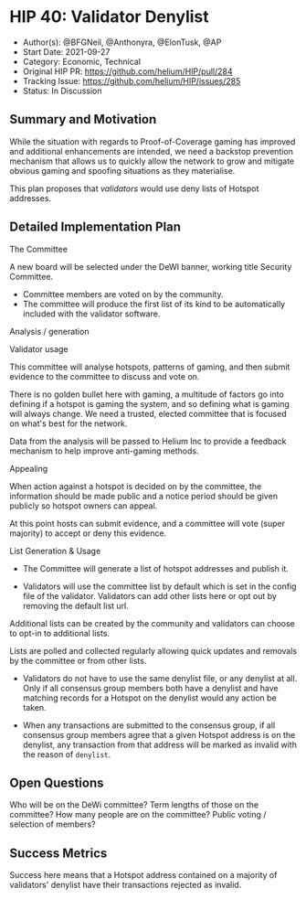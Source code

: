 # HIP 40: Validator Denylist
 
- Author(s): @BFGNeil, @Anthonyra, @ElonTusk, @AP
- Start Date: 2021-09-27
- Category: Economic, Technical
- Original HIP PR: https://github.com/helium/HIP/pull/284
- Tracking Issue: https://github.com/helium/HIP/issues/285
- Status: In Discussion
 
## Summary and Motivation
[motivation]: #motivation
 
While the situation with regards to Proof-of-Coverage gaming has improved and additional enhancements are intended, we need a backstop prevention mechanism that allows us to quickly allow the network to grow and mitigate obvious gaming and spoofing situations as they materialise.
 
This plan proposes that *validators* would use deny lists of Hotspot addresses.
 
## Detailed Implementation Plan
[detailed-explanation]: #detailed-explanation
 
The Committee
 
A new board will be selected under the DeWI banner, working title Security Committee.
 
- Committee members are voted on by the community.
- The committee will produce the first list of its kind to be automatically included with the validator software. 
 
Analysis / generation
 
Validator usage
 
This committee will analyse hotspots, patterns of gaming, and then submit evidence to the committee to discuss and vote on.
 
There is no golden bullet here with gaming, a multitude of factors go into defining if a hotspot is gaming the system, and so defining what is gaming will always change. We need a trusted, elected committee that is focused on what's best for the network.
 
Data from the analysis will be passed to Helium Inc to provide a feedback mechanism to help improve anti-gaming methods.
 
Appealing
 
When action against a hotspot is decided on by the committee, the information should be made public and a notice period should be given publicly so hotspot owners can appeal.
 
At this point hosts can submit evidence, and a committee will vote (super majority) to accept or deny this evidence.
 
List Generation & Usage
 
- The Committee will generate a list of hotspot addresses and publish it.
 
- Validators will use the committee list by default which is set in the config file of the validator. Validators can add other lists here or opt out by removing the default list url.
 
Additional lists can be created by the community and validators can choose to opt-in to additional lists.
 
Lists are polled and collected regularly allowing quick updates and removals by the committee or from other lists.
 
- Validators do not have to use the same denylist file, or any denylist at all. Only if all consensus group members both have a denylist and have matching records for a Hotspot on the denylist would any action be taken.
 
- When any transactions are submitted to the consensus group, if all consensus group members agree that a given Hotspot address is on the denylist, any transaction from that address will be marked as invalid with the reason of `denylist`.
 
 
## Open Questions
[unresolved]: #open-questions
 
Who will be on the DeWi committee?
Term lengths of those on the committee?
How many people are on the committee?
Public voting / selection of members?
 
## Success Metrics
[success-metrics]: #success-metrics
 
Success here means that a Hotspot address contained on a majority of validators' denylist have their transactions rejected as invalid.

